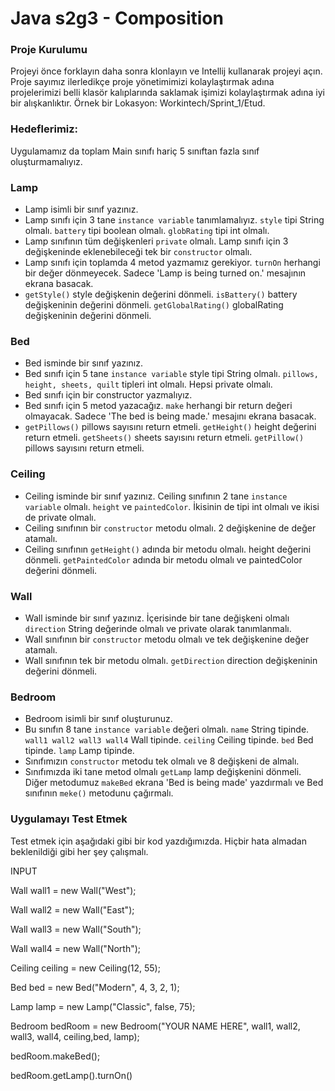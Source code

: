 # Java s2g3 - Composition

### Proje Kurulumu

Projeyi önce forklayın daha sonra klonlayın ve Intellij kullanarak projeyi açın. 
Proje sayımız ilerledikçe proje yönetimimizi kolaylaştırmak adına projelerimizi belli klasör kalıplarında saklamak işimizi kolaylaştırmak adına iyi bir alışkanlıktır.
Örnek bir Lokasyon: Workintech/Sprint_1/Etud.

### Hedeflerimiz:
 
 Uygulamamız da toplam Main sınıfı hariç 5 sınıftan fazla sınıf oluşturmamalıyız.


### Lamp
* Lamp isimli bir sınıf yazınız.
* Lamp sınıfı için 3 tane ```instance variable``` tanımlamalıyız. ```style``` tipi String olmalı. ```battery``` tipi boolean olmalı. ```globRating``` tipi int olmalı. 
* Lamp sınıfının tüm değişkenleri `private` olmalı. Lamp sınıfı için 3 değişkeninde eklenebileceği tek bir ```constructor``` olmalı.
* Lamp sınıfı için toplamda 4 metod yazmamız gerekiyor. ```turnOn``` herhangi bir değer dönmeyecek. Sadece 'Lamp is being turned on.' mesajının ekrana basacak.
* ```getStyle()``` style değişkenin değerini dönmeli. ```isBattery()``` battery değişkeninin değerini dönmeli. ```getGlobalRating()``` globalRating değişkeninin değerini dönmeli.

### Bed
* Bed isminde bir sınıf yazınız.
* Bed sınıfı için 5 tane ```instance variable``` style tipi String olmalı. ```pillows, height, sheets, quilt``` tipleri int olmalı. Hepsi private olmalı.
* Bed sınıfı için bir constructor yazmalıyız.
* Bed sınıfı için 5 metod yazacağız. ```make``` herhangi bir return değeri olmayacak. Sadece 'The bed is being made.' mesajını ekrana basacak.
* ```getPillows()``` pillows sayısını return etmeli. ```getHeight()``` height değerini return etmeli. ```getSheets()``` sheets sayısını return etmeli. ```getPillow()``` pillows sayısını return etmeli.
 
### Ceiling
* Ceiling isminde bir sınıf yazınız. Ceiling sınıfının 2 tane ```instance variable``` olmalı. ```height``` ve ```paintedColor```. İkisinin de tipi int olmalı ve ikisi de private olmalı.
* Ceiling sınıfının bir ```constructor``` metodu olmalı. 2 değişkenine de değer atamalı.
* Ceiling sınıfının ```getHeight()``` adında bir metodu olmalı. height değerini dönmeli. ```getPaintedColor``` adında bir metodu olmalı ve paintedColor değerini dönmeli.

### Wall
* Wall isminde bir sınıf yazınız. İçerisinde bir tane değişkeni olmalı ```direction``` String değerinde olmalı ve private olarak tanımlanmalı.
* Wall sınıfının bir ```constructor``` metodu olmalı ve tek değişkenine değer atamalı.
* Wall sınıfının tek bir metodu olmalı. ```getDirection``` direction değişkeninin değerini dönmeli.

### Bedroom 
* Bedroom isimli bir sınıf oluşturunuz.
* Bu sınıfın 8 tane ```instance variable``` değeri olmalı. ```name``` String tipinde. ```wall1 wall2 wall3 wall4``` Wall tipinde. ```ceiling``` Ceiling tipinde.
  ```bed``` Bed tipinde. ```lamp``` Lamp tipinde.
* Sınıfımızın ```constructor``` metodu tek olmalı ve 8 değişkeni de almalı. 
* Sınıfımızda iki tane metod olmalı ```getLamp``` lamp değişkenini dönmeli. Diğer metodumuz ```makeBed``` ekrana 'Bed is being made' yazdırmalı ve Bed sınıfının ```meke()``` metodunu çağırmalı.


### Uygulamayı Test Etmek

Test etmek için aşağıdaki gibi bir kod yazdığımızda. Hiçbir hata almadan beklenildiği gibi her şey çalışmalı.

INPUT

Wall wall1 = new Wall("West");

Wall wall2 = new Wall("East");

Wall wall3 = new Wall("South");

Wall wall4 = new Wall("North");
 
Ceiling ceiling = new Ceiling(12, 55);
 
Bed bed = new Bed("Modern", 4, 3, 2, 1);
 
Lamp lamp = new Lamp("Classic", false, 75);
 
Bedroom bedRoom = new Bedroom("YOUR NAME HERE", wall1, wall2, wall3, wall4, ceiling,bed, lamp);

bedRoom.makeBed();
 
bedRoom.getLamp().turnOn()





